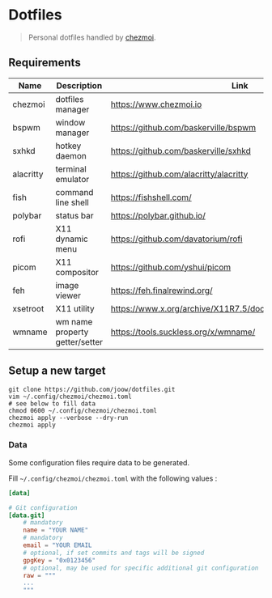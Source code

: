 # Dotfiles

> Personal dotfiles handled by [chezmoi](https://www.chezmoi.io).

## Requirements

| Name      | Description                    | Link                                                           |
|-----------|--------------------------------|----------------------------------------------------------------|
| chezmoi   | dotfiles manager               | https://www.chezmoi.io                                         |
| bspwm     | window manager                 | https://github.com/baskerville/bspwm                           |
| sxhkd     | hotkey daemon                  | https://github.com/baskerville/sxhkd                           |
| alacritty | terminal emulator              | https://github.com/alacritty/alacritty                         |
| fish      | command line shell             | https://fishshell.com/                                         |
| polybar   | status bar                     | https://polybar.github.io/                                     |
| rofi      | X11 dynamic menu               | https://github.com/davatorium/rofi                             |
| picom     | X11 compositor                 | https://github.com/yshui/picom                                 |
| feh       | image viewer                   | https://feh.finalrewind.org/                                   |
| xsetroot  | X11 utility                    | https://www.x.org/archive/X11R7.5/doc/man/man1/xsetroot.1.html |
| wmname    | wm name property getter/setter | https://tools.suckless.org/x/wmname/                           |

## Setup a new target

```shell
git clone https://github.com/joow/dotfiles.git
vim ~/.config/chezmoi/chezmoi.toml
# see below to fill data
chmod 0600 ~/.config/chezmoi/chezmoi.toml
chezmoi apply --verbose --dry-run
chezmoi apply
```

### Data

Some configuration files require data to be generated.

Fill `~/.config/chezmoi/chezmoi.toml` with the following values :

```toml
[data]

# Git configuration
[data.git]
    # mandatory
    name = "YOUR NAME"
    # mandatory
    email = "YOUR EMAIL
    # optional, if set commits and tags will be signed
    gpgKey = "0x0123456"
    # optional, may be used for specific additional git configuration
    raw = """
    ...
    """
```

